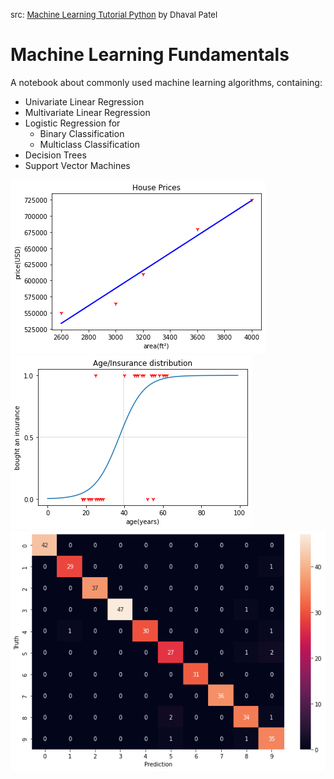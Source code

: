 <font size="2">src: [Machine Learning Tutorial Python](https://www.youtube.com/watch?v=gmvvaobm7eQ) by Dhaval Patel</font>

# Machine Learning Fundamentals

A notebook about commonly used machine learning algorithms, containing:

- Univariate Linear Regression
- Multivariate Linear Regression
- Logistic Regression for
  - Binary Classification
  - Multiclass Classification
- Decision Trees
- Support Vector Machines

![result](img/linear.png)
![result](img/sigmoid.png)
![result](img/cm.png)
